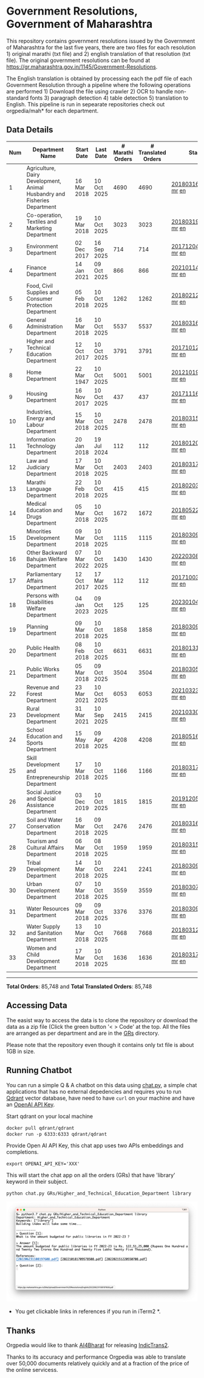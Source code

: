 # Government Resolutions, Government of Maharashtra

This repository contains government resolutions issued by the Government of Maharashtra for the last five years, there are two files for each resolution 1) original marathi (txt file) and 2) english translation of that resolution (txt file). The original government resolutions can be found at https://gr.maharashtra.gov.in/1145/Government-Resolutions.

The English translation is obtained by processing each the pdf file of each Government Resolution through a pipeline where the following operations are performed 1) Download the file using crawler 2) OCR to handle non-standard fonts 3) paragraph detection 4) table  detection 5) translation to English. This pipeline is run in sepearate repositories check out orgpedia/mah* for each department.


## Data Details

| Num | Department Name | Start Date | Last Date | # Marathi Orders | # Translated Orders | Starting Order | Last Order |
| --- | --------------- | ---------- | --------- | ---------------- | ------------------- | -------------- | ---------- |
| 1 | Agriculture, Dairy Development, Animal Husbandry and Fisheries Department | 16 Mar 2018 | 10 Oct 2025 | 4690 | 4690 | [201803161624182101.pdf](https://gr.maharashtra.gov.in/Site/Upload/Government%20Resolutions/English/201803161624182101.pdf) [mr](GRs/Agriculture,_Dairy_Development,_Animal_Husbandry_and_Fisheries_Department/201803161624182101.pdf.mr.txt) [en](GRs/Agriculture,_Dairy_Development,_Animal_Husbandry_and_Fisheries_Department/201803161624182101.pdf.en.txt) | [202510101635192501.pdf](https://gr.maharashtra.gov.in/Site/Upload/Government%20Resolutions/English/202510101635192501.pdf) [mr](GRs/Agriculture,_Dairy_Development,_Animal_Husbandry_and_Fisheries_Department/202510101635192501.pdf.mr.txt) [en](GRs/Agriculture,_Dairy_Development,_Animal_Husbandry_and_Fisheries_Department/202510101635192501.pdf.en.txt) |
| 2 | Co-operation, Textiles and Marketing Department | 19 Mar 2018 | 10 Oct 2025 | 3023 | 3023 | [201803191257576702.pdf](https://gr.maharashtra.gov.in/Site/Upload/Government%20Resolutions/English/201803191257576702.pdf) [mr](GRs/Co-operation,_Textiles_and_Marketing_Department/201803191257576702.pdf.mr.txt) [en](GRs/Co-operation,_Textiles_and_Marketing_Department/201803191257576702.pdf.en.txt) | [202510101617334902.pdf](https://gr.maharashtra.gov.in/Site/Upload/Government%20Resolutions/English/202510101617334902.pdf) [mr](GRs/Co-operation,_Textiles_and_Marketing_Department/202510101617334902.pdf.mr.txt) [en](GRs/Co-operation,_Textiles_and_Marketing_Department/202510101617334902.pdf.en.txt) |
| 3 | Environment Department | 02 Dec 2017 | 16 Sep 2025 | 714 | 714 | [201712041147216904.pdf](https://gr.maharashtra.gov.in/Site/Upload/Government%20Resolutions/English/201712041147216904.pdf) [mr](GRs/Environment_Department/201712041147216904.pdf.mr.txt) [en](GRs/Environment_Department/201712041147216904.pdf.en.txt) | [202509161454490904.pdf](https://gr.maharashtra.gov.in/Site/Upload/Government%20Resolutions/English/202509161454490904.pdf) [mr](GRs/Environment_Department/202509161454490904.pdf.mr.txt) [en](GRs/Environment_Department/202509161454490904.pdf.en.txt) |
| 4 | Finance Department | 14 Jan 2021 | 09 Oct 2025 | 866 | 866 | [202101141237329905.pdf](https://gr.maharashtra.gov.in/Site/Upload/Government%20Resolutions/English/202101141237329905.pdf) [mr](GRs/Finance_Department/202101141237329905.pdf.mr.txt) [en](GRs/Finance_Department/202101141237329905.pdf.en.txt) | [202510091218552205.pdf](https://gr.maharashtra.gov.in/Site/Upload/Government%20Resolutions/English/202510091218552205.pdf) [mr](GRs/Finance_Department/202510091218552205.pdf.mr.txt) [en](GRs/Finance_Department/202510091218552205.pdf.en.txt) |
| 5 | Food, Civil Supplies and Consumer Protection Department | 05 Feb 2018 | 10 Oct 2025 | 1262 | 1262 | [201802121244545806.pdf](https://gr.maharashtra.gov.in/Site/Upload/Government%20Resolutions/English/201802121244545806.pdf) [mr](GRs/Food,_Civil_Supplies_and_Consumer_Protection_Department/201802121244545806.pdf.mr.txt) [en](GRs/Food,_Civil_Supplies_and_Consumer_Protection_Department/201802121244545806.pdf.en.txt) | [202510101807216906.pdf](https://gr.maharashtra.gov.in/Site/Upload/Government%20Resolutions/English/202510101807216906.pdf) [mr](GRs/Food,_Civil_Supplies_and_Consumer_Protection_Department/202510101807216906.pdf.mr.txt) [en](GRs/Food,_Civil_Supplies_and_Consumer_Protection_Department/202510101807216906.pdf.en.txt) |
| 6 | General Administration Department | 16 Mar 2018 | 10 Oct 2025 | 5537 | 5537 | [201803161224022707.pdf](https://gr.maharashtra.gov.in/Site/Upload/Government%20Resolutions/English/201803161224022707.pdf) [mr](GRs/General_Administration_Department/201803161224022707.pdf.mr.txt) [en](GRs/General_Administration_Department/201803161224022707.pdf.en.txt) | [202510101623486707.pdf](https://gr.maharashtra.gov.in/Site/Upload/Government%20Resolutions/English/202510101623486707.pdf) [mr](GRs/General_Administration_Department/202510101623486707.pdf.mr.txt) [en](GRs/General_Administration_Department/202510101623486707.pdf.en.txt) |
| 7 | Higher and Technical Education Department | 12 Oct 2017 | 10 Oct 2025 | 3791 | 3791 | [201710121514029708.pdf](https://gr.maharashtra.gov.in/Site/Upload/Government%20Resolutions/English/201710121514029708.pdf) [mr](GRs/Higher_and_Technical_Education_Department/201710121514029708.pdf.mr.txt) [en](GRs/Higher_and_Technical_Education_Department/201710121514029708.pdf.en.txt) | [202510101740375708.pdf](https://gr.maharashtra.gov.in/Site/Upload/Government%20Resolutions/English/202510101740375708.pdf) [mr](GRs/Higher_and_Technical_Education_Department/202510101740375708.pdf.mr.txt) [en](GRs/Higher_and_Technical_Education_Department/202510101740375708.pdf.en.txt) |
| 8 | Home Department | 22 Mar 1947 | 10 Oct 2025 | 5001 | 5001 | [201210191648552129.pdf](https://gr.maharashtra.gov.in/Site/Upload/Government%20Resolutions/English/201210191648552129.pdf) [mr](GRs/Home_Department/201210191648552129.pdf.mr.txt) [en](GRs/Home_Department/201210191648552129.pdf.en.txt) | [202510101630548229.pdf](https://gr.maharashtra.gov.in/Site/Upload/Government%20Resolutions/English/202510101630548229.pdf) [mr](GRs/Home_Department/202510101630548229.pdf.mr.txt) [en](GRs/Home_Department/202510101630548229.pdf.en.txt) |
| 9 | Housing Department | 16 Nov 2017 | 10 Oct 2025 | 437 | 437 | [201711161447076609.pdf](https://gr.maharashtra.gov.in/Site/Upload/Government%20Resolutions/English/201711161447076609.pdf) [mr](GRs/Housing_Department/201711161447076609.pdf.mr.txt) [en](GRs/Housing_Department/201711161447076609.pdf.en.txt) | [202510101557521609.pdf](https://gr.maharashtra.gov.in/Site/Upload/Government%20Resolutions/English/202510101557521609.pdf) [mr](GRs/Housing_Department/202510101557521609.pdf.mr.txt) [en](GRs/Housing_Department/202510101557521609.pdf.en.txt) |
| 10 | Industries, Energy and Labour Department | 15 Mar 2018 | 10 Oct 2025 | 2478 | 2478 | [201803151204055010.pdf](https://gr.maharashtra.gov.in/Site/Upload/Government%20Resolutions/English/201803151204055010.pdf) [mr](GRs/Industries,_Energy_and_Labour_Department/201803151204055010.pdf.mr.txt) [en](GRs/Industries,_Energy_and_Labour_Department/201803151204055010.pdf.en.txt) | [202510101539432710.pdf](https://gr.maharashtra.gov.in/Site/Upload/Government%20Resolutions/English/202510101539432710.pdf) [mr](GRs/Industries,_Energy_and_Labour_Department/202510101539432710.pdf.mr.txt) [en](GRs/Industries,_Energy_and_Labour_Department/202510101539432710.pdf.en.txt) |
| 11 | Information Technology Department | 20 Jan 2018 | 19 Jul 2024 | 112 | 112 | [201801201843024511.pdf](https://gr.maharashtra.gov.in/Site/Upload/Government%20Resolutions/English/201801201843024511.pdf) [mr](GRs/Information_Technology_Department/201801201843024511.pdf.mr.txt) [en](GRs/Information_Technology_Department/201801201843024511.pdf.en.txt) | [202407191742379111.pdf](https://gr.maharashtra.gov.in/Site/Upload/Government%20Resolutions/English/202407191742379111.pdf) [mr](GRs/Information_Technology_Department/202407191742379111.pdf.mr.txt) [en](GRs/Information_Technology_Department/202407191742379111.pdf.en.txt) |
| 12 | Law and Judiciary Department | 17 Mar 2018 | 10 Oct 2025 | 2403 | 2403 | [201803171129290212.pdf](https://gr.maharashtra.gov.in/Site/Upload/Government%20Resolutions/English/201803171129290212.pdf) [mr](GRs/Law_and_Judiciary_Department/201803171129290212.pdf.mr.txt) [en](GRs/Law_and_Judiciary_Department/201803171129290212.pdf.en.txt) | [202510101536570512.pdf](https://gr.maharashtra.gov.in/Site/Upload/Government%20Resolutions/English/202510101536570512.pdf) [mr](GRs/Law_and_Judiciary_Department/202510101536570512.pdf.mr.txt) [en](GRs/Law_and_Judiciary_Department/202510101536570512.pdf.en.txt) |
| 13 | Marathi Language Department | 22 Feb 2018 | 10 Oct 2025 | 415 | 415 | [201802031549154233.pdf](https://gr.maharashtra.gov.in/Site/Upload/Government%20Resolutions/English/201802031549154233.pdf) [mr](GRs/Marathi_Language_Department/201802031549154233.pdf.mr.txt) [en](GRs/Marathi_Language_Department/201802031549154233.pdf.en.txt) | [202510101738076533.pdf](https://gr.maharashtra.gov.in/Site/Upload/Government%20Resolutions/English/202510101738076533.pdf) [mr](GRs/Marathi_Language_Department/202510101738076533.pdf.mr.txt) [en](GRs/Marathi_Language_Department/202510101738076533.pdf.en.txt) |
| 14 | Medical Education and Drugs Department | 05 Mar 2018 | 10 Oct 2025 | 1672 | 1672 | [201805221424292513.pdf](https://gr.maharashtra.gov.in/Site/Upload/Government%20Resolutions/English/201805221424292513.pdf) [mr](GRs/Medical_Education_and_Drugs_Department/201805221424292513.pdf.mr.txt) [en](GRs/Medical_Education_and_Drugs_Department/201805221424292513.pdf.en.txt) | [202510101649133013.pdf](https://gr.maharashtra.gov.in/Site/Upload/Government%20Resolutions/English/202510101649133013.pdf) [mr](GRs/Medical_Education_and_Drugs_Department/202510101649133013.pdf.mr.txt) [en](GRs/Medical_Education_and_Drugs_Department/202510101649133013.pdf.en.txt) |
| 15 | Minorities Development Department | 09 Mar 2018 | 10 Oct 2025 | 1115 | 1115 | [201803091218355314.pdf](https://gr.maharashtra.gov.in/Site/Upload/Government%20Resolutions/English/201803091218355314.pdf) [mr](GRs/Minorities_Development_Department/201803091218355314.pdf.mr.txt) [en](GRs/Minorities_Development_Department/201803091218355314.pdf.en.txt) | [202510101903484114.pdf](https://gr.maharashtra.gov.in/Site/Upload/Government%20Resolutions/English/202510101903484114.pdf) [mr](GRs/Minorities_Development_Department/202510101903484114.pdf.mr.txt) [en](GRs/Minorities_Development_Department/202510101903484114.pdf.en.txt) |
| 16 | Other Backward Bahujan Welfare Department | 07 Mar 2022 | 10 Oct 2025 | 1430 | 1430 | [202203081752439334.pdf](https://gr.maharashtra.gov.in/Site/Upload/Government%20Resolutions/English/202203081752439334.pdf) [mr](GRs/Other_Backward_Bahujan_Welfare_Department/202203081752439334.pdf.mr.txt) [en](GRs/Other_Backward_Bahujan_Welfare_Department/202203081752439334.pdf.en.txt) | [202510101838436934.pdf](https://gr.maharashtra.gov.in/Site/Upload/Government%20Resolutions/English/202510101838436934.pdf) [mr](GRs/Other_Backward_Bahujan_Welfare_Department/202510101838436934.pdf.mr.txt) [en](GRs/Other_Backward_Bahujan_Welfare_Department/202510101838436934.pdf.en.txt) |
| 17 | Parliamentary Affairs Department | 12 Oct 2017 | 17 Mar 2025 | 112 | 112 | [201710031642378615.pdf](https://gr.maharashtra.gov.in/Site/Upload/Government%20Resolutions/English/201710031642378615.pdf) [mr](GRs/Parliamentary_Affairs_Department/201710031642378615.pdf.mr.txt) [en](GRs/Parliamentary_Affairs_Department/201710031642378615.pdf.en.txt) | [202503171104518215.pdf](https://gr.maharashtra.gov.in/Site/Upload/Government%20Resolutions/English/202503171104518215.pdf) [mr](GRs/Parliamentary_Affairs_Department/202503171104518215.pdf.mr.txt) [en](GRs/Parliamentary_Affairs_Department/202503171104518215.pdf.en.txt) |
| 18 | Persons with Disabilities Welfare Department | 04 Jan 2023 | 09 Oct 2025 | 125 | 125 | [202301041906309635.pdf](https://gr.maharashtra.gov.in/Site/Upload/Government%20Resolutions/English/202301041906309635.pdf) [mr](GRs/Persons_with_Disabilities_Welfare_Department/202301041906309635.pdf.mr.txt) [en](GRs/Persons_with_Disabilities_Welfare_Department/202301041906309635.pdf.en.txt) | [202510091439067335.pdf](https://gr.maharashtra.gov.in/Site/Upload/Government%20Resolutions/English/202510091439067335.pdf) [mr](GRs/Persons_with_Disabilities_Welfare_Department/202510091439067335.pdf.mr.txt) [en](GRs/Persons_with_Disabilities_Welfare_Department/202510091439067335.pdf.en.txt) |
| 19 | Planning Department | 09 Mar 2018 | 10 Oct 2025 | 1858 | 1858 | [201803091441032716.pdf](https://gr.maharashtra.gov.in/Site/Upload/Government%20Resolutions/English/201803091441032716.pdf) [mr](GRs/Planning_Department/201803091441032716.pdf.mr.txt) [en](GRs/Planning_Department/201803091441032716.pdf.en.txt) | [202510102206392816.pdf](https://gr.maharashtra.gov.in/Site/Upload/Government%20Resolutions/English/202510102206392816.pdf) [mr](GRs/Planning_Department/202510102206392816.pdf.mr.txt) [en](GRs/Planning_Department/202510102206392816.pdf.en.txt) |
| 20 | Public Health Department | 08 Feb 2018 | 10 Oct 2025 | 6631 | 6631 | [201801311722275417.pdf](https://gr.maharashtra.gov.in/Site/Upload/Government%20Resolutions/English/201801311722275417.pdf) [mr](GRs/Public_Health_Department/201801311722275417.pdf.mr.txt) [en](GRs/Public_Health_Department/201801311722275417.pdf.en.txt) | [202510101435390517.pdf](https://gr.maharashtra.gov.in/Site/Upload/Government%20Resolutions/English/202510101435390517.pdf) [mr](GRs/Public_Health_Department/202510101435390517.pdf.mr.txt) [en](GRs/Public_Health_Department/202510101435390517.pdf.en.txt) |
| 21 | Public Works Department | 05 Mar 2018 | 09 Oct 2025 | 3504 | 3504 | [201803051515468118.pdf](https://gr.maharashtra.gov.in/Site/Upload/Government%20Resolutions/English/201803051515468118.pdf) [mr](GRs/Public_Works_Department/201803051515468118.pdf.mr.txt) [en](GRs/Public_Works_Department/201803051515468118.pdf.en.txt) | [202510091208404718.pdf](https://gr.maharashtra.gov.in/Site/Upload/Government%20Resolutions/English/202510091208404718.pdf) [mr](GRs/Public_Works_Department/202510091208404718.pdf.mr.txt) [en](GRs/Public_Works_Department/202510091208404718.pdf.en.txt) |
| 22 | Revenue and Forest Department | 23 Mar 2021 | 10 Oct 2025 | 6053 | 6053 | [202103231328393119.pdf](https://gr.maharashtra.gov.in/Site/Upload/Government%20Resolutions/English/202103231328393119.pdf) [mr](GRs/Revenue_and_Forest_Department/202103231328393119.pdf.mr.txt) [en](GRs/Revenue_and_Forest_Department/202103231328393119.pdf.en.txt) | [202510102358219219.pdf](https://gr.maharashtra.gov.in/Site/Upload/Government%20Resolutions/English/202510102358219219.pdf) [mr](GRs/Revenue_and_Forest_Department/202510102358219219.pdf.mr.txt) [en](GRs/Revenue_and_Forest_Department/202510102358219219.pdf.en.txt) |
| 23 | Rural Development Department | 31 Mar 2021 | 10 Sep 2025 | 2415 | 2415 | [202103301021181120.pdf](https://gr.maharashtra.gov.in/Site/Upload/Government%20Resolutions/English/202103301021181120.pdf) [mr](GRs/Rural_Development_Department/202103301021181120.pdf.mr.txt) [en](GRs/Rural_Development_Department/202103301021181120.pdf.en.txt) | [202509101416151320.pdf](https://gr.maharashtra.gov.in/Site/Upload/Government%20Resolutions/English/202509101416151320.pdf) [mr](GRs/Rural_Development_Department/202509101416151320.pdf.mr.txt) [en](GRs/Rural_Development_Department/202509101416151320.pdf.en.txt) |
| 24 | School Education and Sports Department | 15 May 2018 | 09 Apr 2025 | 4208 | 4208 | [201805161114241221.pdf](https://gr.maharashtra.gov.in/Site/Upload/Government%20Resolutions/English/201805161114241221.pdf) [mr](GRs/School_Education_and_Sports_Department/201805161114241221.pdf.mr.txt) [en](GRs/School_Education_and_Sports_Department/201805161114241221.pdf.en.txt) | [202504091555078221.pdf](https://gr.maharashtra.gov.in/Site/Upload/Government%20Resolutions/English/202504091555078221.pdf) [mr](GRs/School_Education_and_Sports_Department/202504091555078221.pdf.mr.txt) [en](GRs/School_Education_and_Sports_Department/202504091555078221.pdf.en.txt) |
| 25 | Skill Development and Entrepreneurship Department | 17 Mar 2018 | 10 Oct 2025 | 1166 | 1166 | [201803171322099003.pdf](https://gr.maharashtra.gov.in/Site/Upload/Government%20Resolutions/English/201803171322099003.pdf) [mr](GRs/Skill_Development_and_Entrepreneurship_Department/201803171322099003.pdf.mr.txt) [en](GRs/Skill_Development_and_Entrepreneurship_Department/201803171322099003.pdf.en.txt) | [202510101813556003.pdf](https://gr.maharashtra.gov.in/Site/Upload/Government%20Resolutions/English/202510101813556003.pdf) [mr](GRs/Skill_Development_and_Entrepreneurship_Department/202510101813556003.pdf.mr.txt) [en](GRs/Skill_Development_and_Entrepreneurship_Department/202510101813556003.pdf.en.txt) |
| 26 | Social Justice and Special Assistance Department | 03 Dec 2019 | 10 Oct 2025 | 1815 | 1815 | [201912051107011622.pdf](https://gr.maharashtra.gov.in/Site/Upload/Government%20Resolutions/English/201912051107011622.pdf) [mr](GRs/Social_Justice_and_Special_Assistance_Department/201912051107011622.pdf.mr.txt) [en](GRs/Social_Justice_and_Special_Assistance_Department/201912051107011622.pdf.en.txt) | [202510101659458922.pdf](https://gr.maharashtra.gov.in/Site/Upload/Government%20Resolutions/English/202510101659458922.pdf) [mr](GRs/Social_Justice_and_Special_Assistance_Department/202510101659458922.pdf.mr.txt) [en](GRs/Social_Justice_and_Special_Assistance_Department/202510101659458922.pdf.en.txt) |
| 27 | Soil and Water Conservation Department | 16 Mar 2018 | 09 Oct 2025 | 2476 | 2476 | [201803161247582426.pdf](https://gr.maharashtra.gov.in/Site/Upload/Government%20Resolutions/English/201803161247582426.pdf) [mr](GRs/Soil_and_Water_Conservation_Department/201803161247582426.pdf.mr.txt) [en](GRs/Soil_and_Water_Conservation_Department/201803161247582426.pdf.en.txt) | [202510091828070026.pdf](https://gr.maharashtra.gov.in/Site/Upload/Government%20Resolutions/English/202510091828070026.pdf) [mr](GRs/Soil_and_Water_Conservation_Department/202510091828070026.pdf.mr.txt) [en](GRs/Soil_and_Water_Conservation_Department/202510091828070026.pdf.en.txt) |
| 28 | Tourism and Cultural Affairs Department | 06 Mar 2018 | 08 Oct 2025 | 1959 | 1959 | [201803151055091823.pdf](https://gr.maharashtra.gov.in/Site/Upload/Government%20Resolutions/English/201803151055091823.pdf) [mr](GRs/Tourism_and_Cultural_Affairs_Department/201803151055091823.pdf.mr.txt) [en](GRs/Tourism_and_Cultural_Affairs_Department/201803151055091823.pdf.en.txt) | [202510081549574523.pdf](https://gr.maharashtra.gov.in/Site/Upload/Government%20Resolutions/English/202510081549574523.pdf) [mr](GRs/Tourism_and_Cultural_Affairs_Department/202510081549574523.pdf.mr.txt) [en](GRs/Tourism_and_Cultural_Affairs_Department/202510081549574523.pdf.en.txt) |
| 29 | Tribal Development Department | 14 Mar 2018 | 10 Oct 2025 | 2241 | 2241 | [201803091105184924.pdf](https://gr.maharashtra.gov.in/Site/Upload/Government%20Resolutions/English/201803091105184924.pdf) [mr](GRs/Tribal_Development_Department/201803091105184924.pdf.mr.txt) [en](GRs/Tribal_Development_Department/201803091105184924.pdf.en.txt) | [202510101755128024.pdf](https://gr.maharashtra.gov.in/Site/Upload/Government%20Resolutions/English/202510101755128024.pdf) [mr](GRs/Tribal_Development_Department/202510101755128024.pdf.mr.txt) [en](GRs/Tribal_Development_Department/202510101755128024.pdf.en.txt) |
| 30 | Urban Development Department | 07 Mar 2018 | 10 Oct 2025 | 3559 | 3559 | [201803071203178325.pdf](https://gr.maharashtra.gov.in/Site/Upload/Government%20Resolutions/English/201803071203178325.pdf) [mr](GRs/Urban_Development_Department/201803071203178325.pdf.mr.txt) [en](GRs/Urban_Development_Department/201803071203178325.pdf.en.txt) | [202510101848436325.pdf](https://gr.maharashtra.gov.in/Site/Upload/Government%20Resolutions/English/202510101848436325.pdf) [mr](GRs/Urban_Development_Department/202510101848436325.pdf.mr.txt) [en](GRs/Urban_Development_Department/202510101848436325.pdf.en.txt) |
| 31 | Water Resources Department | 09 Mar 2018 | 09 Oct 2025 | 3376 | 3376 | [201803091034435527.pdf](https://gr.maharashtra.gov.in/Site/Upload/Government%20Resolutions/English/201803091034435527.pdf) [mr](GRs/Water_Resources_Department/201803091034435527.pdf.mr.txt) [en](GRs/Water_Resources_Department/201803091034435527.pdf.en.txt) | [202510091722037527.pdf](https://gr.maharashtra.gov.in/Site/Upload/Government%20Resolutions/English/202510091722037527.pdf) [mr](GRs/Water_Resources_Department/202510091722037527.pdf.mr.txt) [en](GRs/Water_Resources_Department/202510091722037527.pdf.en.txt) |
| 32 | Water Supply and Sanitation Department | 13 Mar 2018 | 10 Oct 2025 | 7668 | 7668 | [201803121414108428.pdf](https://gr.maharashtra.gov.in/Site/Upload/Government%20Resolutions/English/201803121414108428.pdf) [mr](GRs/Water_Supply_and_Sanitation_Department/201803121414108428.pdf.mr.txt) [en](GRs/Water_Supply_and_Sanitation_Department/201803121414108428.pdf.en.txt) | [202510101435064028.pdf](https://gr.maharashtra.gov.in/Site/Upload/Government%20Resolutions/English/202510101435064028.pdf) [mr](GRs/Water_Supply_and_Sanitation_Department/202510101435064028.pdf.mr.txt) [en](GRs/Water_Supply_and_Sanitation_Department/202510101435064028.pdf.en.txt) |
| 33 | Women and Child Development Department | 17 Mar 2018 | 10 Oct 2025 | 1636 | 1636 | [201803171539444330.pdf](https://gr.maharashtra.gov.in/Site/Upload/Government%20Resolutions/English/201803171539444330.pdf) [mr](GRs/Women_and_Child_Development_Department/201803171539444330.pdf.mr.txt) [en](GRs/Women_and_Child_Development_Department/201803171539444330.pdf.en.txt) | [202510101445055330.pdf](https://gr.maharashtra.gov.in/Site/Upload/Government%20Resolutions/English/202510101445055330.pdf) [mr](GRs/Women_and_Child_Development_Department/202510101445055330.pdf.mr.txt) [en](GRs/Women_and_Child_Development_Department/202510101445055330.pdf.en.txt) |
----------------------------------------------------------------------------------------------------

**Total Orders**: 85,748 and **Total Translated Orders**: 85,748
## Accessing Data

The easist way to access the data is to clone the repository or download the data as a zip file (Click the green button '< > Code' at the top. All the files are arranged as per department and are in the [GRs](GRs) directory.

Please note that the repository even though it contains only txt file is about 1GB in size.

## Running Chatbot

You can run a simple Q & A chatbot on this data using [chat.py](chat.py), a simple chat applications that has no external depedencies and requires you to run [Qdrant](https://qdrant.tech/) vector database, have need to have `curl` on your machine and have an [OpenAI API Key](https://help.openai.com/en/articles/4936850-where-do-i-find-my-secret-api-key).

Start qdrant on your local machine
```shell
docker pull qdrant/qdrant
docker run -p 6333:6333 qdrant/qdrant
```

Provide Open AI API Key, this chat app uses two APIs embeddings and completions.
```shell
export OPENAI_API_KEY='XXX'
```

This will start the chat app on all the orders (GRs) that have 'library' keyword in their subject.

```shell
python chat.py GRs/Higher_and_Technical_Education_Department library
```

![screenshot of running chat.py](screenshot.png)

* You get clickable links in references if you run in iTerm2 *.

## Thanks

Orgpedia would like to thank [AI4Bharat](https://ai4bharat.iitm.ac.in/) for releasing [IndicTrans2](https://github.com/AI4Bharat/IndicTrans2).

Thanks to its accuracy and performance Orgpedia was able to translate over 50,000 documents relatively quickly and at a fraction of the price of the online servicess.

